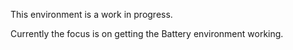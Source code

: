 This environment is a work in progress.

Currently the focus is on getting the Battery environment working.
